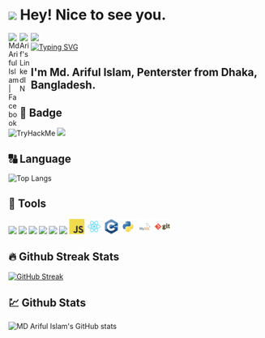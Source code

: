 <h1><img src="https://emojis.slackmojis.com/emojis/images/1531849430/4246/blob-sunglasses.gif?1531849430" width="30"/> Hey! Nice to see you.</h1>

<a href="https://www.facebook.com/cysarif/">
  <img align="left" alt="Md Ariful Islam | Facebook" width="22px" src="https://raw.githubusercontent.com/peterthehan/peterthehan/master/assets/facebook.svg" />
</a>
<a href="https://www.linkedin.com/in/md-ariful-islam-2070/">
  <img align="left" alt="Arif's LinkedIN" width="22px" src="https://raw.githubusercontent.com/peterthehan/peterthehan/master/assets/linkedin.svg" />
</a>

![](https://komarev.com/ghpvc/?username=arif-bit&color=blue)
</br>
[![Typing SVG](https://readme-typing-svg.herokuapp.com?font=Futura&color=%2336BCF7&lines=welcome+to+my+profile)](https://git.io/typing-svg)
<h2> I'm Md. Ariful Islam, Penterster from <b>Dhaka, Bangladesh</b>. </h2>

## 📛 Badge
 <img src="https://tryhackme.com/badge/611252" alt="TryHackMe">
<img height="100" src="https://i.postimg.cc/W419mrwJ/networking-essentials.png">


## 🔠 Language

![Top Langs](https://github-readme-stats.vercel.app/api/top-langs/?username=arif-bit&layout=compact)

## 🧰 Tools
<code><img height="30" src="https://i.postimg.cc/fW5B50mD/kisspng-metasploit-project-penetration-test-security-hacke-5b072f9b0d3e65-8359478915271975950543.png"></code>
<code><img height="30" src="https://i.postimg.cc/3NHNvRrq/wireshark.png"></code>
<code><img height="30" src="https://i.postimg.cc/rF1nWYjZ/hydra.png"></code>
<code><img height="30" src="https://i.postimg.cc/x1bdtMkZ/nmap.png"></code>
<code><img height="30" src="https://i.postimg.cc/RVZ6QWLr/john.webp"></code>
<code><img height="30" src="https://i.postimg.cc/XY2TGz7S/Sqlmap.png"></code>
<code><img height="30" src="https://raw.githubusercontent.com/github/explore/80688e429a7d4ef2fca1e82350fe8e3517d3494d/topics/javascript/javascript.png"></code>
<code><img height="30" src="https://raw.githubusercontent.com/github/explore/80688e429a7d4ef2fca1e82350fe8e3517d3494d/topics/react/react.png"></code>
<code><img height="30" src="https://raw.githubusercontent.com/github/explore/80688e429a7d4ef2fca1e82350fe8e3517d3494d/topics/cpp/cpp.png"></code>
<code><img height="30" src="https://raw.githubusercontent.com/github/explore/80688e429a7d4ef2fca1e82350fe8e3517d3494d/topics/python/python.png"></code>
<code><img height="30" src="https://raw.githubusercontent.com/github/explore/80688e429a7d4ef2fca1e82350fe8e3517d3494d/topics/mysql/mysql.png"></code>
<code><img height="30" src="https://raw.githubusercontent.com/github/explore/80688e429a7d4ef2fca1e82350fe8e3517d3494d/topics/git/git.png"></code>

## 🔥 Github Streak Stats
[![GitHub Streak](https://github-readme-streak-stats.herokuapp.com/?user=arif-bit&theme=dark)](https://git.io/streak-stats)


## 💹 Github Stats 
![MD Ariful Islam's GitHub stats](https://github-readme-stats.vercel.app/api?username=arif-bit&show_icons=true&theme=radical)



